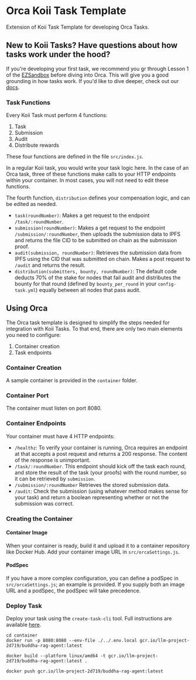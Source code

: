 # Orca Koii Task Template

Extension of Koii Task Template for developing Orca Tasks.

## New to Koii Tasks? Have questions about how tasks work under the hood?

If you're developing your first task, we recommend you gr through Lesson 1 of the [EZSandbox](https://github.com/koii-network/ezsandbox) before diving into Orca. This will give you a good grounding in how tasks work. If you'd like to dive deeper, check out our [docs](https://www.koii.network/docs/concepts/what-are-tasks/what-are-tasks).

### Task Functions

Every Koii Task must perform 4 functions:

1. Task
2. Submission
3. Audit
4. Distribute rewards

These four functions are defined in the file `src/index.js`.

In a regular Koii task, you would write your task logic here. In the case of an Orca task, three of these functions make calls to your HTTP endpoints within your container. In most cases, you will not need to edit these functions.

The fourth function, `distribution` defines your compensation logic, and can be edited as needed.

- `task(roundNumber)`: Makes a get request to the endpoint `/task/:roundNumber`.
- `submission(roundNumber)`: Makes a get request to the endpoint `/submission/:roundNumber`, then uploads the submission data to IPFS and returns the file CID to be submitted on chain as the submission proof.
- `audit(submission, roundNumber)`: Retrieves the submission data from IPFS using the CID that was submitted on chain. Makes a post request to `/audit` and returns the result.
- `distribution(submitters, bounty, roundNumber)`: The default code deducts 70% of the stake for nodes that fail audit and distributes the bounty for that round (defined by `bounty_per_round` in your `config-task.yml`) equally between all nodes that pass audit.

## Using Orca

The Orca task template is designed to simplify the steps needed for integration with Koii Tasks. To that end, there are only two main elements you need to configure:

1. Container creation
2. Task endpoints

### Container Creation

A sample container is provided in the `container` folder.

### Container Port

The container must listen on port 8080.


### Container Endpoints

Your container must have 4 HTTP endpoints:

- `/healthz`: To verify your container is running, Orca requires an endpoint at that accepts a post request and returns a 200 response. The content of the response is unimportant.
- `/task/:roundNumber`. This endpoint should kick off the task each round, and store the result of the task (your proofs) with the round number, so it can be retrieved by `submission`.
- `/submission/:roundNumber` Retrieves the stored submission data.
- `/audit`: Check the submission (using whatever method makes sense for your task) and return a boolean representing whether or not the submission was correct.

### Creating the Container

#### Container Image

When your container is ready, build it and upload it to a container repository like Docker Hub. Add your container image URL in `src/orcaSettings.js`.

#### PodSpec

If you have a more complex configuration, you can define a podSpec in `src/orcaSettings.js`; an example is provided. If you supply both an image URL and a podSpec, the podSpec will take precedence.

<!-- ### SSL (optional)

If you would like to use SSL, specify a certificate for rootCA. -->

### Deploy Task

Deploy your task using the `create-task-cli` tool. Full instructions are available [here](https://github.com/koii-network/ezsandbox/blob/main/Lesson%201/PartIV.md).


```
cd container
docker run -p 8080:8080 --env-file ./../.env.local gcr.io/llm-project-2d719/buddha-rag-agent:latest

docker build --platform linux/amd64 -t gcr.io/llm-project-2d719/buddha-rag-agent:latest .

docker push gcr.io/llm-project-2d719/buddha-rag-agent:latest
```